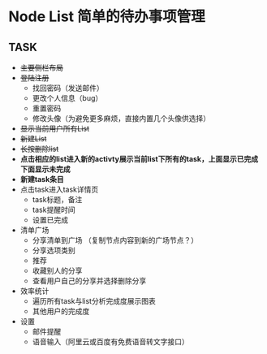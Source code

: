 # Node List 简单的待办事项管理
## TASK
- ~~主要侧栏布局~~
- ~~登陆注册~~
    - 找回密码（发送邮件）
    - 更改个人信息（bug）
    - 重置密码
    - 修改头像（为避免更多麻烦，直接内置几个头像供选择）
- ~~显示当前用户所有List~~
- ~~新建List~~
- ~~长按删除list~~
- **点击相应的list进入新的activty展示当前list下所有的task，上面显示已完成下面显示未完成**
- **新建task条目**
- 点击task进入task详情页
    - task标题，备注
    - task提醒时间
    - 设置已完成
- 清单广场
    - 分享清单到广场 （复制节点内容到新的广场节点？）
    - 分享选项类别
    - 推荐
    - 收藏别人的分享
    - 查看用户自己的分享并选择删除分享
- 效率统计
    - 遍历所有task与list分析完成度展示图表
    - 其他用户的完成度
- 设置
    - 邮件提醒
    - 语音输入（阿里云或百度有免费语音转文字接口）
